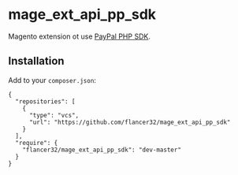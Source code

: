 # mage_ext_api_pp_sdk
Magento extension ot use [PayPal PHP SDK](https://github.com/paypal/PayPal-PHP-SDK).

## Installation

Add to your `composer.json`:

    {
      "repositories": [
        {
          "type": "vcs",
          "url": "https://github.com/flancer32/mage_ext_api_pp_sdk"
        }
      ],
      "require": {
        "flancer32/mage_ext_api_pp_sdk": "dev-master"
      }
    }
